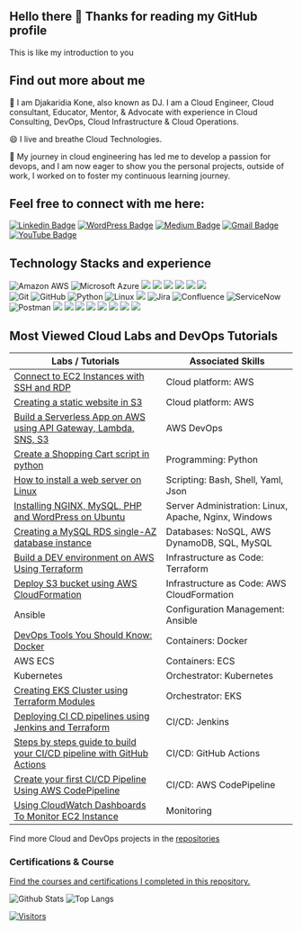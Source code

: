 ## Hello there 👋 Thanks for reading my GitHub profile

This is like my introduction to you  


## Find out more about me


🔭 I am Djakaridia Kone, also known as DJ. I am a Cloud Engineer, Cloud consultant, Educator, Mentor, & Advocate with experience in Cloud Consulting, DevOps, Cloud Infrastructure & Cloud Operations. 

😄 I live and breathe Cloud Technologies.

🌱 My journey in cloud engineering has led me to develop a passion for devops, and I am now eager to show you the personal projects, outside of work, I worked on to foster my continuous learning journey.


## Feel free to connect with me here:


[![Linkedin Badge](https://img.shields.io/badge/-Dj%20Kone-blue?style=flat-square&logo=Linkedin&logoColor=white&link=https://www.linkedin.com/in/djakaridiakone/)](https://www.linkedin.com/in/djakaridiakone/)
[![WordPress Badge](https://img.shields.io/badge/Cloud%20with%20DJ-21759B?style=flat-square&logo=wordpress&logoColor=white&link=https://cloudwithdj.com)](https://cloudwithdj.com)
[![Medium Badge](https://img.shields.io/badge/DJ.%20Kone-12100E?style=flat-square&logo=medium&logoColor=white&link=https://medium.com/@djakkone)](https://medium.com/@djakkone)
[![Gmail Badge](https://img.shields.io/badge/-djkone2025@gmail.com-c14438?style=flat-square&logo=Gmail&logoColor=white&link=mailto:djkone2025@gmail.com)](mailto:djkone2025@gmail.com)
[![YouTube Badge](https://img.shields.io/badge/Cloud%20With%20DJ-FF0000?style=flat-square&logo=youtube&logoColor=white&link=https://www.youtube.com/@cloudwithdj)](https://www.youtube.com/@cloudwithdj)


## Technology Stacks and experience


![Amazon AWS](https://img.shields.io/badge/Amazon%20AWS-232F3E?style=flat-square&logo=amazon-aws)
![Microsoft Azure](https://img.shields.io/badge/Microsoft%20Azure-0078D4?style=flat-square&logo=microsoft-azure&logoColor=white)
<img src="https://img.shields.io/badge/Terraform-%23623CE4.svg?style=flat-square&logo=terraform&logoColor=white" />
<img src="https://img.shields.io/badge/Ansible-%231A1918.svg?style=flat-square&logo=ansible&logoColor=EE0000"/>
<img src="https://img.shields.io/badge/Jenkins-%232C5263.svg?style=flat-square&logo=jenkins&logoColor=white"/>
<img src="https://img.shields.io/badge/GitHub%20Actions-%232671E5.svg?style=flat-square&logo=github-actions&logoColor=white"/>
<img src="https://img.shields.io/badge/Docker-%232496ED.svg?style=flat-square&logo=docker&logoColor=white" />
<img src="https://img.shields.io/badge/Kubernetes-%23326CE5.svg?style=flat-square&logo=kubernetes&logoColor=white"/> </br>
![Git](https://img.shields.io/badge/-Git-black?style=flat-square&logo=git)
![GitHub](https://img.shields.io/badge/-GitHub-181717?style=flat-square&logo=github)
![Python](https://img.shields.io/badge/-Python-black?style=flat-square&logo=Python)
![Linux](https://img.shields.io/badge/Linux-FCC624?style=flat-square&logo=linux&logoColor=black)
<img src="https://img.shields.io/badge/HashiCorp%20Vault-%2312BEE3.svg?style=flat-square&logo=vault&logoColor=white" />
![Jira](https://img.shields.io/badge/Jira-0052CC?style=flat-square&logo=jira&logoColor=white)
![Confluence](https://img.shields.io/badge/Confluence-172B4D?style=flat-square&logo=confluence&logoColor=white)
![ServiceNow](https://img.shields.io/badge/ServiceNow-00A9CE?style=flat-square&logo=servicenow&logoColor=white)
![Postman](https://img.shields.io/badge/Postman-FF6C37?style=flat-square&logo=postman&logoColor=white)
<img src="https://img.shields.io/badge/Nginx-%23269539.svg?style=flat-square&logo=nginx&logoColor=white"/>
<img src="https://img.shields.io/badge/Apache-%23D22128.svg?style=flat-square&logo=apache&logoColor=white"/>
<img src="https://img.shields.io/badge/Windows-%230078D6.svg?style=flat-square&logo=windows&logoColor=white"/>
<img src="https://img.shields.io/badge/Asana-%2326364A.svg?style=flat-square&logo=asana&logoColor=white" />
<img src="https://img.shields.io/badge/Box-%23004E98.svg?style=flat-square&logo=box&logoColor=white" />
<img src="https://img.shields.io/badge/OneDrive-%234AABE1.svg?style=flat-square&logo=onedrive&logoColor=white" />
<img src="https://img.shields.io/badge/SharePoint-%237276BA.svg?style=flat-square&logo=sharepoint&logoColor=white" />
<img src="https://img.shields.io/badge/Microsoft%20Office-%23D83B01.svg?style=flat-square&logo=microsoft-office&logoColor=white" />


## Most Viewed Cloud Labs and DevOps Tutorials
 

| Labs / Tutorials                              | Associated Skills          |
|-----------------------------------------------|----------------------------|
| <a href="https://github.com/djcloudking/aws-skills-challenges/blob/main/11_Connect%20to%20EC2%20Instances%20with%20SSH%20and%20RDP/How%20to%20troubleshoot%20EC2%20instances.md">Connect to EC2 Instances with SSH and RDP</a>                  | Cloud platform: AWS |                    
| <a href="https://github.com/djcloudking/aws-skills-challenges/blob/main/10_Creating%20a%20static%20website%20in%20S3/Creating%20a%20static%20website%20in%20S3.md">Creating a static website in S3</a>                                          | Cloud platform: AWS |
| <a href="https://medium.com/@djakkone/project-2-build-a-serverless-app-using-api-gateway-lambda-sns-s3-4d77a23b07f3">Build a Serverless App on AWS using API Gateway, Lambda, SNS, S3</a>                                                        | AWS DevOps |
| <a href="https://github.com/djcloudking/python-challenges">Create a Shopping Cart script in python</a> | Programming: Python |
| <a href="https://github.com/djcloudking/shell-scripting/blob/main/Linux/Unix/How%20to%20install%20a%20web%20server%20on%20Linux.pdf">How to install a web server on Linux</a>            | Scripting: Bash, Shell, Yaml, Json |
| <a href="https://github.com/djcloudking/devops-challenges/blob/main/Apache%20%26%20Nginx/Readme.md">Installing NGINX, MySQL, PHP and WordPress on Ubuntu</a>         | Server Administration: Linux, Apache, Nginx, Windows |
| <a href="https://medium.com/@djakkone/creating-a-mysql-rds-single-az-database-instance-e747b6145d99"> Creating a MySQL RDS single-AZ database instance</a>     | Databases: NoSQL, AWS DynamoDB, SQL, MySQL |
| <a href="https://github.com/djcloudking/terraform-challenges/blob/main/6_Build%20a%20DEV%20environment%20on%20AWS/Using%20Terraform%20to%20build%20a%20DEV%20environment%20on%20AWS.md"> Build a DEV environment on AWS Using Terraform </a>             | Infrastructure as Code: Terraform |
| <a href="https://github.com/djcloudking/aws-cloudformation/blob/main/Deploy%20S3/How%20To%20Deploy%20S3%20bucket%20using%20AWS%20CloudFormation.md"> Deploy S3 bucket using AWS CloudFormation </a>    | Infrastructure as Code: AWS CloudFormation|
| Ansible             | Configuration Management: Ansible|
|  <a href="https://medium.com/@djakkone/devops-tools-you-should-know-docker-6ceda5e3dbd7">DevOps Tools You Should Know: Docker</a>| Containers: Docker   |
| AWS ECS                            | Containers: ECS    |
| Kubernetes                      | Orchestrator: Kubernetes |
| <a href="https://cloudwithdj.com/creating-eks-cluster-using-terraform-modules/">Creating EKS Cluster using Terraform Modules </a>                               | Orchestrator: EKS |
| <a href="https://github.com/djcloudking/ci-cd-challenges/blob/main/Jenkins/Deploying%20CI%20CD%20pipelines%20using%20Jenkins%20and%20Terraform.md">Deploying CI CD pipelines using Jenkins and Terraform </a>                                | CI/CD: Jenkins  |
| <a href="https://medium.com/@djakkone/steps-by-steps-guide-to-build-your-ci-cd-pipeline-with-github-actions-d057932e825f">Steps by steps guide to build your CI/CD pipeline with GitHub Actions</a>                        | CI/CD: GitHub Actions |  
| <a href="https://github.com/djcloudking/aws-skills-challenges/blob/main/12_AWS%20Codepipeline/Creating%20your%20first%20Pipeline%20between%20S3%20buckets.md"> Create your first CI/CD Pipeline Using AWS CodePipeline </a>                        | CI/CD: AWS CodePipeline |
| <a href="https://medium.com/@djakkone/using-cloudwatch-dashboards-to-monitor-ec2-instance-4c46d131be9f">Using CloudWatch Dashboards To Monitor EC2 Instance</a>   | Monitoring |


Find more Cloud and DevOps projects in the <a href="https://github.com/djcloudking?tab=repositories"> repositories </a> 


### Certifications & Course

<a href="https://github.com/djcloudking/certifications-and-courses"> Find the courses and certifications I completed in this repository. </a>


![Github Stats](https://github-readme-stats.vercel.app/api?username=djcloudking&count_private=true&show_icons=true&include_all_commits=true)
![Top Langs](https://github-readme-stats.vercel.app/api/top-langs/?username=djcloudking&hide=TeX&layout=compact)


[![Visitors](https://api.visitorbadge.io/api/visitors?path=djcloudking%2Fdjcloudking&label=VISITORS&countColor=%23263759)](https://visitorbadge.io/status?path=djcloudking%2Fdjcloudking)
